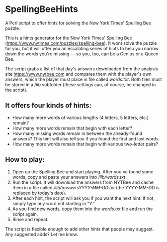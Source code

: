 # SpellingBeeHints
A Perl script to offer hints for solving the New York Times' Spelling Bee puzzle.

This is a hints generator for the New York Times' Spelling Bee (https://www.nytimes.com/puzzles/spelling-bee). It wont solve the puzzle for you, but it will offer you an escalating series of hints to help you narrow down the words you're missing — so you, too, can be a Genius or a Queen Bee.

The script grabs a list of that day's answers downloaded from the analysis site https://www.nytbee.com and compares them with the player's own answers, which the player must place in file called *words.txt*. Both files must be stored in a */lib* subfolder (these settings can, of course, be changed in the script).

## It offers four kinds of hints:

- How many more words of various lengths (4 letters, 5 letters, etc.) remain?
- How many more words remain that begin with each letter?
- How many missing words remain in between the already-found answers? This hint will also tell you if you found the first and last words.
- How many more words remain that begin with various two-letter pairs?

## How to play:

1) Open up the Spelling Bee and start playing. After you've found some words, copy and paste your answers into */lib/words.txt*.
2) Run the script. It will download the answers from NYTBee and cache them in a file called */lib/answersYYYY-MM-DD.txt* (the YYYY-MM-DD is replaced by today's date).
3) After each hint, the script will ask you if you want the next hint. If not, simply type any word not starting in "Y."
4) As you find new words, copy them into the *words.txt* file and run the script again.
5) Rinse and repeat.

The script is flexible enough to add other hints that people may suggest. Any suggested adds? Let me know.

